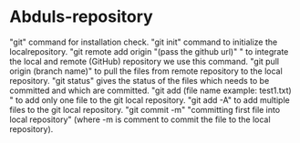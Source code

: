 # Abduls-repository

"git" command for installation check.
"git init" command to initialize the localrepository.
"git remote add origin "(pass the github url)" " to integrate the local and remote (GitHub) repository we use this command.
"git pull origin (branch name)" to pull the files from remote repository to the local repository. 
"git status" gives the status of the files which needs to  be committed and which are committed.
"git add (file name example: test1.txt) " to add only one file to the git local repository.
"git add -A" to add multiple files to the git local repository.
"git commit -m" "committing first file into local repository" (where -m is comment to commit the file to the local repository).

